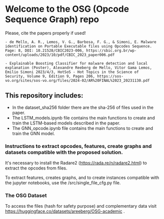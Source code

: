 # Welcome to the OSG (Opcode Sequence Graph) repo

Please, cite the papers properly if used!


    - de Mello, A. R., Lemos, V. G., Barbosa, F. G., & Simoni, E. Malware identification on Portable Executable files using Opcodes Sequence. Page: 8, DOI: 10.21528/CBIC2023-006, https://sbic.org.br/wp-content/uploads/2023/10/pdf/CBIC_2023_paper006.pdf

    - Explainable Boosting Classifier for malware detection and local explanation (Poster), Alexandre Reeberg de Mello, Vitor Gama Lemos, Emilio Simoni 2023/4/3, HotSoS - Hot Topics in the Science of Security, Volume 9, Edition 9, Pages 206, https://sos-vo.org/sites/sos-vo.org/files/2024-02/AR%20FINAL%2023_20231130.pdf



## This repository includes:
- In the dataset_sha256 folder there are the sha-256 of files used in the paper.
- The LSTM_models.ipynb file contains the main functions to create and train the LSTM-based models described in the paper.
- The GNN_opcode.ipynb file contains the main functions to create and train the GNN model.


### Instructions to extract opcodes, features, create graphs and datasets compatible with the proposed solution.
It's necessary to install the Radare2 (https://rada.re/n/radare2.html) to extract the opcodes from files. 

To extract features, creates graphs, and to create instances compatible with the jupyter notebooks, use the /src/single_file_cfg.py file.


### The OSG Dataset

To access the files (hash for safety purpose) and complementary data visit https://huggingface.co/datasets/areeberg/OSG-academic .
